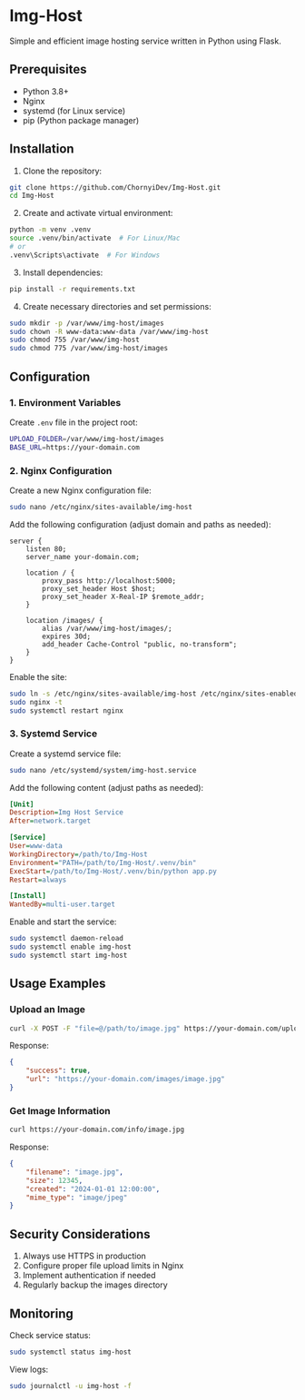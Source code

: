# Img-Host

Simple and efficient image hosting service written in Python using Flask.

## Prerequisites

- Python 3.8+
- Nginx
- systemd (for Linux service)
- pip (Python package manager)

## Installation

1. Clone the repository:
```bash
git clone https://github.com/ChornyiDev/Img-Host.git
cd Img-Host
```

2. Create and activate virtual environment:
```bash
python -m venv .venv
source .venv/bin/activate  # For Linux/Mac
# or
.venv\Scripts\activate  # For Windows
```

3. Install dependencies:
```bash
pip install -r requirements.txt
```

4. Create necessary directories and set permissions:
```bash
sudo mkdir -p /var/www/img-host/images
sudo chown -R www-data:www-data /var/www/img-host
sudo chmod 755 /var/www/img-host
sudo chmod 775 /var/www/img-host/images
```

## Configuration

### 1. Environment Variables
Create `.env` file in the project root:
```bash
UPLOAD_FOLDER=/var/www/img-host/images
BASE_URL=https://your-domain.com
```

### 2. Nginx Configuration
Create a new Nginx configuration file:
```bash
sudo nano /etc/nginx/sites-available/img-host
```

Add the following configuration (adjust domain and paths as needed):
```nginx
server {
    listen 80;
    server_name your-domain.com;

    location / {
        proxy_pass http://localhost:5000;
        proxy_set_header Host $host;
        proxy_set_header X-Real-IP $remote_addr;
    }

    location /images/ {
        alias /var/www/img-host/images/;
        expires 30d;
        add_header Cache-Control "public, no-transform";
    }
}
```

Enable the site:
```bash
sudo ln -s /etc/nginx/sites-available/img-host /etc/nginx/sites-enabled/
sudo nginx -t
sudo systemctl restart nginx
```

### 3. Systemd Service
Create a systemd service file:
```bash
sudo nano /etc/systemd/system/img-host.service
```

Add the following content (adjust paths as needed):
```ini
[Unit]
Description=Img Host Service
After=network.target

[Service]
User=www-data
WorkingDirectory=/path/to/Img-Host
Environment="PATH=/path/to/Img-Host/.venv/bin"
ExecStart=/path/to/Img-Host/.venv/bin/python app.py
Restart=always

[Install]
WantedBy=multi-user.target
```

Enable and start the service:
```bash
sudo systemctl daemon-reload
sudo systemctl enable img-host
sudo systemctl start img-host
```

## Usage Examples

### Upload an Image
```bash
curl -X POST -F "file=@/path/to/image.jpg" https://your-domain.com/upload
```

Response:
```json
{
    "success": true,
    "url": "https://your-domain.com/images/image.jpg"
}
```

### Get Image Information
```bash
curl https://your-domain.com/info/image.jpg
```

Response:
```json
{
    "filename": "image.jpg",
    "size": 12345,
    "created": "2024-01-01 12:00:00",
    "mime_type": "image/jpeg"
}
```

## Security Considerations

1. Always use HTTPS in production
2. Configure proper file upload limits in Nginx
3. Implement authentication if needed
4. Regularly backup the images directory

## Monitoring

Check service status:
```bash
sudo systemctl status img-host
```

View logs:
```bash
sudo journalctl -u img-host -f